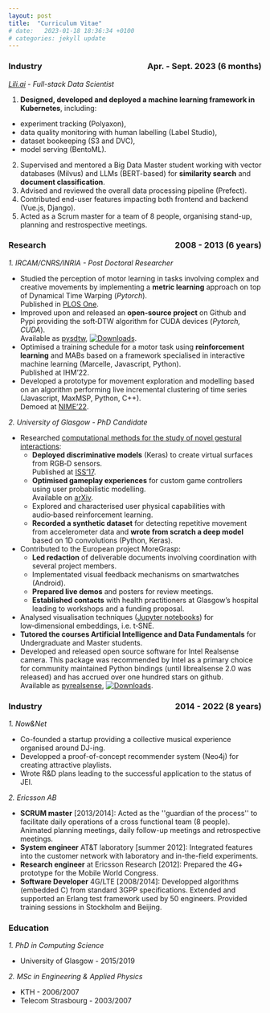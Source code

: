 ```yaml
---
layout: post
title:  "Curriculum Vitae"
# date:   2023-01-18 18:36:34 +0100
# categories: jekyll update
---
```



<h3 style="text-align:left;">
  Industry
  <span style="float:right;" class="h3">
    Apr. - Sept. 2023 (6 months)
  </span>
</h3>

*[Lili.ai](https://lili.ai/) - Full-stack Data Scientist*
1. **Designed, developed and deployed a machine learning framework in Kubernetes**, including:
  - experiment tracking (Polyaxon),
  - data quality monitoring with human labelling (Label Studio),
  - dataset bookeeping (S3 and DVC),
  - model serving (BentoML).
2. Supervised and mentored a Big Data Master student working with vector databases (Milvus) and LLMs (BERT-based) for **similarity search** and **document classification**.
3. Advised and reviewed the overall data processing pipeline (Prefect).
4. Contributed end-user features impacting both frontend and backend (Vue.js, Django).
5. Acted as a Scrum master for a team of 8 people, organising stand-up, planning and restrospective meetings.

<h3 style="text-align:left;">
  Research
  <span style="float:right;">
    2008 - 2013 (6 years)
  </span>
</h3>

*1. IRCAM/CNRS/INRIA - Post Doctoral Researcher*
* Studied the perception of motor learning in tasks involving complex and creative movements by implementing a **metric learning** approach on top of Dynamical Time Warping (*Pytorch*).\
Published in [PLOS One](https://journals.plos.org/plosone/article?id=10.1371/journal.pone.0272509).
* Improved upon and released an **open‑source project** on Github and Pypi providing the soft‑DTW algorithm for CUDA devices (*Pytorch, CUDA*).\
Available as [pysdtw](https://github.com/toinsson/pysdtw), [![Downloads](https://static.pepy.tech/personalized-badge/pysdtw?period=total&units=international_system&left_color=black&right_color=orange&left_text=Downloads)](https://pepy.tech/project/pysdtw).
* Optimised a training schedule for a motor task using **reinforcement learning** and MABs based on a framework specialised in interactive machine learning (Marcelle, Javascript, Python).\
Published at IHM’22.
* Developed a prototype for movement exploration and modelling based on an algorithm performing live incremental clustering of time series (Javascript, MaxMSP, Python, C++).\
Demoed at [NIME’22](https://nime.pubpub.org/pub/8zdsd4ar/).

*2. University of Glasgow - PhD Candidate*
* Researched [computational methods for the study of novel gestural interactions](https://theses.gla.ac.uk/78981/):
  - **Deployed discriminative models** (Keras) to create virtual surfaces from RGB‑D sensors.\
        Published at [ISS’17](https://dl.acm.org/doi/abs/10.1145/3132272.3135074).
  - **Optimised gameplay experiences** for custom game controllers using user probabilistic modelling.\
        Available on [arXiv](https://arxiv.org/abs/2209.14788).
  - Explored and characterised user physical capabilities with audio‑based reinforcement learning.
  - **Recorded a synthetic dataset** for detecting repetitive movement from accelerometer data and **wrote from scratch a deep model** based on 1D convolutions (Python, Keras).
* Contributed to the European project MoreGrasp:
  - **Led redaction** of deliverable documents involving coordination with several project members.
  - Implementated visual feedback mechanisms on smartwatches (Android).
  - **Prepared live demos** and posters for review meetings.
  - **Established contacts** with health practitioners at Glasgow’s hospital leading to workshops and a funding proposal.
* Analysed visualisation techniques ([Jupyter notebooks](https://github.com/toinsson/raviz)) for low‑dimensional embeddings, i.e. t‑SNE.
* **Tutored the courses Artificial Intelligence and Data Fundamentals** for Undergraduate and Master students.
* Developed and released open source software for Intel Realsense camera. This package was recommended by Intel as a primary choice for community maintained Python bindings (until librealsense 2.0 was released) and has accrued over one hundred stars on github.\
Available as [pyrealsense](https://github.com/toinsson/pyrealsense), [![Downloads](https://static.pepy.tech/personalized-badge/pyrealsense?period=total&units=international_system&left_color=black&right_color=orange&left_text=Downloads)](https://pepy.tech/project/pyrealsense).

<h3 style="text-align:left;">
  Industry
  <span style="float:right;">
    2014 - 2022 (8 years)
  </span>
</h3>

*1. Now&Net*
* Co-founded a startup providing a collective musical experience organised around DJ-ing.
* Developped a proof-of-concept recommender system (Neo4j) for creating attractive playlists.
* Wrote R&D plans leading to the successful application to the status of JEI.

*2. Ericsson AB*
* **SCRUM master** [2013/2014]: Acted as the ''guardian of the process'' to facilitate daily operations of a cross functional team (8 people). Animated planning meetings, daily follow-up meetings and retrospective meetings.
* **System engineer** AT&T laboratory [summer 2012]: Integrated features into the customer network with laboratory and in-the-field experiments.
* **Research engineer** at Ericsson Research [2012]: Prepared the 4G+ prototype for the Mobile World Congress.
* **Software Developer** 4G/LTE [2008/2014]: Developped algorithms (embedded C) from standard 3GPP specifications. Extended and supported an Erlang test framework used by 50 engineers. Provided training sessions in Stockholm and Beijing.

### Education

*1. PhD in Computing Science*
- University of Glasgow - 2015/2019

*2. MSc in Engineering & Applied Physics*
- KTH - 2006/2007
- Telecom Strasbourg - 2003/2007
